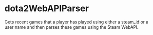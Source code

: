 # dota2WebAPIParser
Gets recent games that a player has played using either a steam_id or a user name and then parses these games using the Steam WebAPI.
